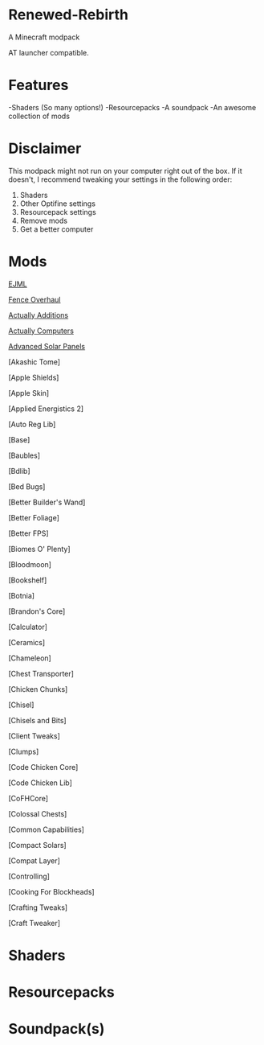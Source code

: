 # Renewed-Rebirth

A Minecraft modpack

AT launcher compatible.

# Features

-Shaders (So many options!)
-Resourcepacks
-A soundpack
-An awesome collection of mods


# Disclaimer

This modpack might not run on your computer right out of the box. If it doesn't, I recommend tweaking your settings in the following order:

1. Shaders
2. Other Optifine settings
3. Resourcepack settings
4. Remove mods
5. Get a better computer


# Mods

[EJML](https://github.com/lessthanoptimal/ejml)

[Fence Overhaul](https://mods.curse.com/mc-mods/minecraft/246222-fence-overhaul)

[Actually Additions](https://minecraft.curseforge.com/projects/actually-additions)


[Actually Computers](https://mods.curse.com/mc-mods/minecraft/253005-actuallycomputers)

[Advanced Solar Panels](https://mods.curse.com/mc-mods/minecraft/252714-advanced-solar-panels)

[Akashic Tome]

[Apple Shields]

[Apple Skin]

[Applied Energistics 2]

[Auto Reg Lib]

[Base]

[Baubles]

[Bdlib]

[Bed Bugs]

[Better Builder's Wand]

[Better Foliage]

[Better FPS]

[Biomes O' Plenty]

[Bloodmoon]

[Bookshelf]

[Botnia]

[Brandon's Core]

[Calculator]

[Ceramics]

[Chameleon]

[Chest Transporter]

[Chicken Chunks]

[Chisel]

[Chisels and Bits]

[Client Tweaks]

[Clumps]

[Code Chicken Core]

[Code Chicken Lib]

[CoFHCore]

[Colossal Chests]

[Common Capabilities]

[Compact Solars]

[Compat Layer]

[Controlling]

[Cooking For Blockheads]

[Crafting Tweaks]

[Craft Tweaker]

# Shaders


# Resourcepacks



# Soundpack(s)

